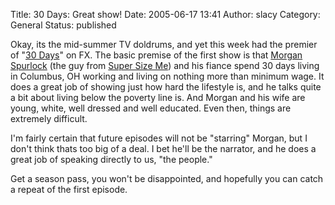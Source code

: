 Title: 30 Days: Great show!
Date: 2005-06-17 13:41
Author: slacy
Category: General
Status: published

Okay, its the mid-summer TV doldrums, and yet this week had the premier
of "[30
Days](http://www.fxnetworks.com/shows/originals/30days/main.html)" on
FX. The basic premise of the first show is that [Morgan
Spurlock](http://blogs.indiewire.com/morganspurlock) (the guy from
[Super Size Me](http://us.imdb.com/title/tt0390521)) and his fiance
spend 30 days living in Columbus, OH working and living on nothing more
than minimum wage. It does a great job of showing just how hard the
lifestyle is, and he talks quite a bit about living below the poverty
line is. And Morgan and his wife are young, white, well dressed and well
educated. Even then, things are extremely difficult.

I'm fairly certain that future episodes will not be "starring" Morgan,
but I don't think thats too big of a deal. I bet he'll be the narrator,
and he does a great job of speaking directly to us, "the people."

Get a season pass, you won't be disappointed, and hopefully you can
catch a repeat of the first episode.
